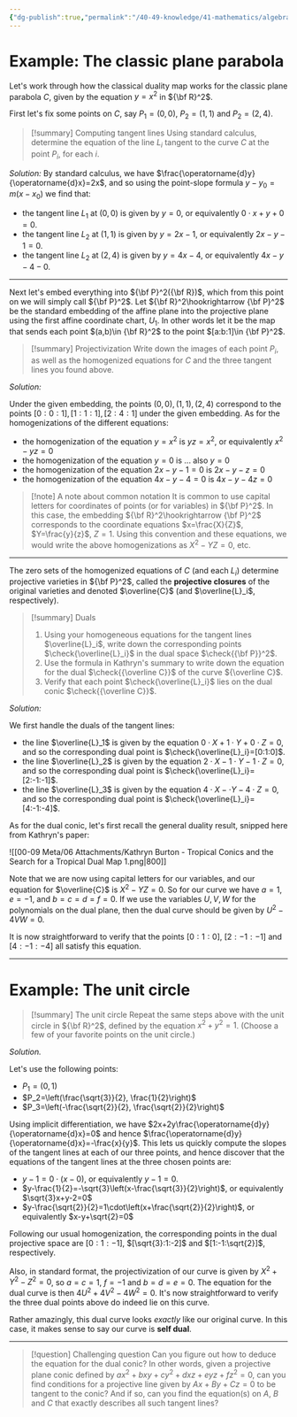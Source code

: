 ```yaml
---
{"dg-publish":true,"permalink":"/40-49-knowledge/41-mathematics/algebraic-geometry/examples-of-classical-conic-duality/","tags":["algebraic_geometry"],"updated":"2024-07-26T14:02:25-07:00"}
---
```


# Example: The classic plane parabola

Let's work through how the classical duality map works for the classic plane parabola $C$, given by the equation $y=x^2$ in ${\bf R}^2$.

First let's fix some points on $C$, say $P_1 = (0,0)$, $P_2=(1,1)$ and $P_2=(2,4)$.

>[!summary] Computing tangent lines
>Using standard calculus, determine the equation of the line $L_i$ tangent to the curve $C$ at the point $P_i$, for each $i$.

*Solution:* By standard calculus, we have $\frac{\operatorname{d}y}{\operatorname{d}x}=2x$, and so using the point-slope formula $y-y_0=m(x-x_0)$ we find that:
- the tangent line $L_1$ at $(0,0)$ is given by $y=0$, or equivalently $0\cdot x+y+0=0$.
- the tangent line $L_2$ at $(1,1)$ is given by $y=2x-1$, or equivalently $2x-y-1=0$.
- the tangent line $L_2$ at $(2,4)$ is given by $y=4x-4$, or equivalently $4x- y-4-0$.

---

Next let's embed everything into ${\bf P}^2({\bf R})$, which from this point on we will simply call ${\bf P}^2$. Let ${\bf R}^2\hookrightarrow {\bf P}^2$  be the standard embedding of the affine plane into the projective plane using the first affine coordinate chart, $U_1$. In other words let it be the map that sends each point $(a,b)\in {\bf R}^2$ to the point $[a:b:1]\in {\bf P}^2$.

>[!summary] Projectivization
>Write down the images of each point $P_i$, as well as the homogenized equations for $C$ and the three tangent lines you found above.

*Solution:*

Under the given embedding, the points $(0,0), (1,1), (2,4)$ correspond to the points $[0:0:1], [1:1:1], [2:4:1]$ under the given embedding. As for the homogenizations of the different equations:
- the homogenization of the equation $y=x^2$ is $yz=x^2$, or equivalently $x^2-yz=0$
- the homogenization of the equation $y=0$ is ... also $y=0$
- the homogenization of the equation $2x-y-1=0$ is $2x-y-z=0$
- the homogenization of the equation $4x-y-4=0$ is $4x-y-4z=0$

>[!note] A note about common notation
>It is common to use capital letters for coordinates of points (or for variables) in ${\bf P}^2$. In this case, the embedding ${\bf R}^2\hookrightarrow {\bf P}^2$ corresponds to the coordinate equations $x=\frac{X}{Z}$, $Y=\frac{y}{z}$, $Z=1$. Using this convention and these equations, we would write the above homogenizations as $X^2-YZ=0$, etc.

---
The zero sets of the homogenized equations of $C$ (and each $L_i$) determine projective varieties in ${\bf P}^2$, called the **projective closures** of the original varieties and denoted $\overline{C}$ (and $\overline{L}_i$, respectively).

>[!summary] Duals
>1. Using your homogeneous equations for the tangent lines $\overline{L}_i$, write down the corresponding points $\check{\overline{L}_i}$ in the dual space $\check{{\bf P}}^2$.
>2. Use the formula in Kathryn's summary to write down the equation for the dual $\check{{\overline C}}$ of the curve ${\overline C}$.
>3. Verify that each point $\check{\overline{L}_i}$ lies on the dual conic $\check{{\overline C}}$.
>

*Solution:*

We first handle the duals of the tangent lines:
- the line $\overline{L}_1$ is given by the equation $0\cdot X+1\cdot Y+0\cdot Z=0$, and so the corresponding dual point is $\check{\overline{L}_i}=[0:1:0]$.
- the line $\overline{L}_2$  is given by the equation $2\cdot X-1\cdot Y-1\cdot Z=0$, and so the corresponding dual point is $\check{\overline{L}_i}=[2:-1:-1]$.
- the line $\overline{L}_3$  is given by the equation $4\cdot X-\cdot Y-4\cdot Z=0$, and so the corresponding dual point is $\check{\overline{L}_i}=[4:-1:-4]$.

As for the dual conic, let's first recall the general duality result, snipped here from Kathryn's paper:

![[00-09 Meta/06 Attachments/Kathryn Burton - Tropical Conics and the Search for a Tropical Dual Map 1.png\|800]]

Note that we are now using capital letters for our variables, and our equation for $\overline{C}$ is $X^2-YZ=0$. So for our curve we have $a=1$, $e=-1$, and $b=c=d=f=0$. If we use the variables $U, V, W$ for the polynomials on the dual plane, then the dual curve should be given by $U^2-4VW=0.$

It is now straightforward to verify that the points $[0:1:0]$, $[2:-1:-1]$ and $[4:-1:-4]$ all satisfy this equation.


---
# Example: The unit circle

>[!summary] The unit circle
>Repeat the same steps above with the unit circle in ${\bf R}^2$, defined by the equation $x^2+y^2=1$. (Choose a few of your favorite points on the unit circle.)

*Solution.*

Let's use the following points:
- $P_1=(0,1)$
- $P_2=\left(\frac{\sqrt{3}}{2}, \frac{1}{2}\right)$
- $P_3=\left(-\frac{\sqrt{2}}{2}, \frac{\sqrt{2}}{2}\right)$

Using implicit differentiation, we have $2x+2y\frac{\operatorname{d}y}{\operatorname{d}x}=0$ and hence $\frac{\operatorname{d}y}{\operatorname{d}x}=-\frac{x}{y}$. This lets us quickly compute the slopes of the tangent lines at each of our three points, and hence discover that the equations of the tangent lines at the three chosen points are:
- $y-1= 0\cdot (x-0)$, or equivalently $y-1=0$.
- $y-\frac{1}{2}=-\sqrt{3}\left(x-\frac{\sqrt{3}}{2}\right)$, or equivalently $\sqrt{3}x+y-2=0$
- $y-\frac{\sqrt{2}}{2}=1\cdot\left(x+\frac{\sqrt{2}}{2}\right)$, or equivalently $x-y+\sqrt{2}=0$

Following our usual homogenization, the corresponding points in the dual projective space are $[0:1:-1]$, $[\sqrt{3}:1:-2]$ and $[1:-1:\sqrt{2}]$, respectively.

Also, in standard format, the projectivization of our curve is given by $X^2+Y^2-Z^2=0$, so $a=c=1$, $f=-1$ and $b=d=e=0$. The equation for the dual curve is then $4U^2+4V^2-4W^2=0$. It's now straightforward to verify the three dual points above do indeed lie on this curve.

Rather amazingly, this dual curve looks *exactly* like our original curve. In this case, it makes sense to say our curve is **self dual**.

---

>[!question] Challenging question
>Can you figure out how to deduce the equation for the dual conic? In other words, given a projective plane conic defined by $ax^2+bxy+cy^2+dxz+eyz+fz^2=0$, can you find conditions for a projective line given by $Ax+By+Cz=0$ to be tangent to the conic? And if so, can you find the equation(s) on $A$, $B$ and $C$ that exactly describes all such tangent lines?

